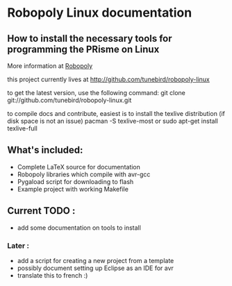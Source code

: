 Robopoly Linux documentation
============================

## How to install the necessary tools for programming the PRisme on Linux

More information at [Robopoly](http://robopoly.epfl.ch)

this project currently lives at http://github.com/tunebird/robopoly-linux

to get the latest version, use the following command:
    git clone git://github.com/tunebird/robopoly-linux.git

to compile docs and contribute, easiest is to install the texlive
distribution (if disk space is not an issue)
    pacman -S texlive-most
or
    sudo apt-get install texlive-full

## What's included:
- Complete LaTeX source for documentation
- Robopoly libraries which compile with avr-gcc
- Pygaload script for downloading to flash
- Example project with working Makefile


## Current TODO : 

- add some documentation on tools to install

### Later : 

- add a script for creating a new project from a template
- possibly document setting up Eclipse as an IDE for avr
- translate this to french :)

